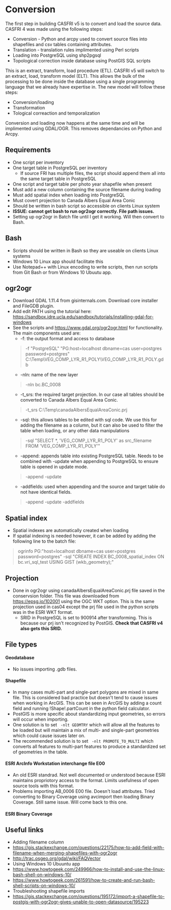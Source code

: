 # Conversion
The first step in building CASFRI v5 is to convert and load the source data. CASFRI 4 was made using the following steps:
* Conversion - Python and arcpy used to convert source files into shapefiles and csv tables containing attributes.
* Translation - translation rules implimented using Perl scripts
* Loading into PostgreSQL using shp2pgsql
* Topological correction inside database using PostGIS SQL scripts

This is an extract, transform, load procedure (ETL). CASFRI v5 will switch to an extract, load, transform model (ELT). This allows the bulk of the processing to be done inside the database using a single programming language that we already have expertise in. The new model will follow these steps:
* Conversion/loading
* Transformation
* Tological correaction and temporalization

Conversion and loading now happens at the same time and will be implimented using GDAL/OGR. This removes dependancies on Python and Arcpy. 

## Requirements
* One script per inventory
* One target table in PostgreSQL per inventory
  * If source FRI has multiple files, the script should append them all into the same target table in PostgreSQL
* One script and target table per photo year shapefile when present 
* Must add a new column containing the source filename during loading
* Must add spatial index when loading into PostgreSQL
* Must covert projection to Canada Albers Equal Area Conic
* Should be written in bash script so accessible on clients Linux system
 * **ISSUE: cannot get bash to run ogr2ogr correctly. File path issues.**
  * Setting up ogr2ogr in Batch file until I get it working. Will then convert to Bash.

## Bash
* Scripts should be written in Bash so they are useable on clients Linux systems
* Windows 10 Linux app should facilitate this
 * Use Notepad++ with Linux encoding to write scripts, then run scripts from Git Bash or from Windows 10 Ubuutu app.

## ogr2ogr
* Download GDAL 1.11.4 from gisinternals.com. Download core installer and FileGDB plugin.
* Add edit PATH using the tutorial here: https://sandbox.idre.ucla.edu/sandbox/tutorials/installing-gdal-for-windows
* See the scripts and https://www.gdal.org/ogr2ogr.html for functionality. The main components used are:
  * -f: the output format and access to database
  >-f "PostgreSQL" "PG:host=localhost dbname=cas user=postgres password=postgres" C:\Temp\VEG_COMP_LYR_R1_POLY\VEG_COMP_LYR_R1_POLY.gdb
  * -nln: name of the new layer
  >-nln bc.BC_0008
  * -t_srs: the required target projection. In our case all tables should be converted to Canada Albers Equal Area Conic.
  >-t_srs C:\Temp\canadaAlbersEqualAreaConic.prj
  * -sql: this allows tables to be edited with sql code. We use this for adding the filename as a column, but it can also be used to filter the table when loading, or any other data manipulations
  >-sql "SELECT *, 'VEG_COMP_LYR_R1_POLY' as src_filename FROM 'VEG_COMP_LYR_R1_POLY'"
  * -append: appends table into existing PostgreSQL table. Needs to be combined with -update when appending to PostgreSQL to ensure table is opened in update mode.
  >-append -update
  * -addfields: used when appending and the source and target table do not have identical fields.
  >-append -update -addfields

## Spatial index
* Spatial indexes are automatically created when loading
 * If spatial indexing is needed however, it can be added by adding the following line to the batch file:
 > ogrinfo PG:"host=localhost dbname=cas user=postgres password=postgres" -sql "CREATE INDEX BC_0008_spatial_index ON bc.vri_sql_test USING GIST (wkb_geometry);"

## Projection
* Done in ogr2ogr using canadaAlbersEqualAreaConic.prj file saved in the conservsion folder. This file was downloaded from https://epsg.io/102001 using the OGC WKT option. This is the same projection used in cas04 except the prj file used in the python scripts was in the ESRI WKT format. 
  * SRID in PostgreSQL is set to 900914 after transforming. This is because our prj isn't recognized by PostGIS. **Check that CASFRI v4 also gets this SRID.**
  
## File types
#### Geodatabase
* No issues importing .gdb files.

#### Shapefile
* In many cases multi-part and single-part polygons are mixed in same file. This is considered bad practice but doesn't tend to cause issues when working in ArcGIS. This can be seen in ArcGIS by adding a count field and running !Shape!.partCount in the python field calculator. 
* PostGIS is more specific about standardizing input geometries, so errors will occur when importing.
* One solution is to set ` -nlt GEOMTRY` which will allow all the features to be loaded but will maintain a mix of multi- and single-part geometries which could cause issues later on.
* The recommended solution is to set ` -nlt PROMOTE_TO_MULTI` which converts all features to multi-part features to produce a standardized set of geometries in the table.

#### ESRI ArcInfo Workstation interchange file E00
* An old ESRI standrad. Not well documented or understood because ESRI maintains propriotory access to the format. Limits usefulness of open source tools with this format.
* Problems importing AB_0006 E00 file. Doesn't load attributes. Tried converting to Binary Coverage using avcimport then loading Binary Coverage. Still same issue. Will come back to this one.

#### ESRI Binary Coverage

## Useful links
* Adding filename column
 * https://gis.stackexchange.com/questions/22175/how-to-add-field-with-filename-when-merging-shapefiles-with-ogr2ogr
 * http://trac.osgeo.org/gdal/wiki/FAQVector
* Using Windows 10 Ubuuntu app
 * https://www.howtogeek.com/249966/how-to-install-and-use-the-linux-bash-shell-on-windows-10/
 * https://www.howtogeek.com/261591/how-to-create-and-run-bash-shell-scripts-on-windows-10/
* Troubleshooting shapefile imports
 * https://gis.stackexchange.com/questions/195172/import-a-shapefile-to-postgis-with-ogr2ogr-gives-unable-to-open-datasource/195223

